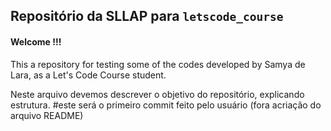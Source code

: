 ## Repositório da SLLAP para `letscode_course`  
#### Welcome !!!
This a repository for testing some of the codes developed by Samya de Lara, as a Let's Code Course student.  

Neste arquivo devemos descrever o objetivo do repositório, explicando estrutura. #este será o primeiro commit feito pelo usuário (fora acriação do arquivo README)
